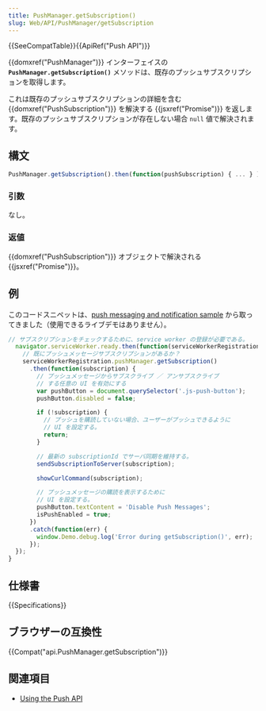 ```yaml
---
title: PushManager.getSubscription()
slug: Web/API/PushManager/getSubscription
---
```


{{SeeCompatTable}}{{ApiRef("Push API")}}

{{domxref("PushManager")}} インターフェイスの **`PushManager.getSubscription()`** メソッドは、既存のプッシュサブスクリプションを取得します。

これは既存のプッシュサブスクリプションの詳細を含む {{domxref("PushSubscription")}} を解決する {{jsxref("Promise")}} を返します。既存のプッシュサブスクリプションが存在しない場合 `null` 値で解決されます。

## 構文

```js
​PushManager.getSubscription().then(function(pushSubscription) { ... } );
```

### 引数

なし。

### 返値

{{domxref("PushSubscription")}} オブジェクトで解決される {{jsxref("Promise")}}。

## 例

このコードスニペットは、[push messaging and notification sample](https://github.com/GoogleChrome/samples/blob/gh-pages/push-messaging-and-notifications) から取ってきました（使用できるライブデモはありません）。

```js
// サブスクリプションをチェックするために、service worker の登録が必要である。
  navigator.serviceWorker.ready.then(function(serviceWorkerRegistration) {
    // 既にプッシュメッセージサブスクリプションがあるか？
    serviceWorkerRegistration.pushManager.getSubscription()
      .then(function(subscription) {
        // プッシュメッセージからサブスクライブ ／ アンサブスクライブ
        // する任意の UI を有効にする
        var pushButton = document.querySelector('.js-push-button');
        pushButton.disabled = false;

        if (!subscription) {
          // プッシュを購読していない場合、ユーザーがプッシュできるように
          // UI を設定する。
          return;
        }

        // 最新の subscriptionId でサーバ同期を維持する。
        sendSubscriptionToServer(subscription);

        showCurlCommand(subscription);

        // プッシュメッセージの購読を表示するために
        // UI を設定する。
        pushButton.textContent = 'Disable Push Messages';
        isPushEnabled = true;
      })
      .catch(function(err) {
        window.Demo.debug.log('Error during getSubscription()', err);
      });
  });
}
```

## 仕様書

{{Specifications}}

## ブラウザーの互換性

{{Compat("api.PushManager.getSubscription")}}

## 関連項目

- [Using the Push API](/ja/docs/Web/API/Push_API/Using_the_Push_API)
